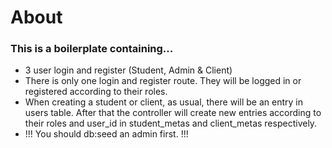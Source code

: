 # About

<h3>
    This is a boilerplate containing...
</h3>
<ul>
    <li>
        3 user login and register (Student, Admin & Client)
    </li>
    <li>
        There is only one login and register route. They will be logged in or registered according to their roles.
    </li>
    <li>
        When creating a student or client, as usual, there will be an entry in users table. After that the controller will create new entries according to their roles and user_id in student_metas and client_metas respectively.
    </li>
    <li> 
        !!! You should db:seed an admin first. !!!
    </li>
</ul>

